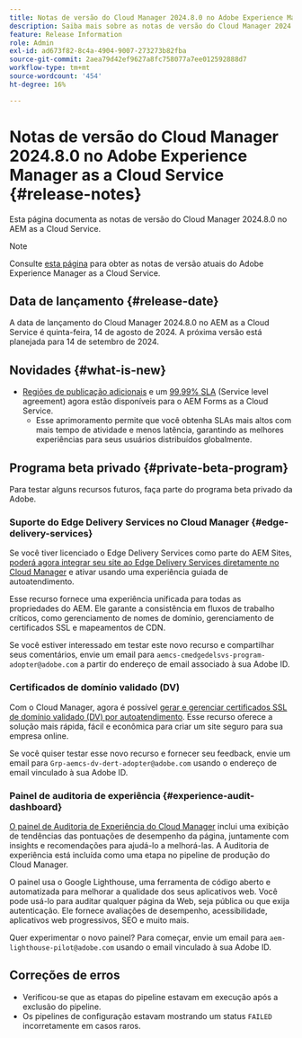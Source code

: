 ```yaml
---
title: Notas de versão do Cloud Manager 2024.8.0 no Adobe Experience Manager as a Cloud Service
description: Saiba mais sobre as notas de versão do Cloud Manager 2024.8.0 no AEM as a Cloud Service.
feature: Release Information
role: Admin
exl-id: ad673f82-8c4a-4904-9007-273273b82fba
source-git-commit: 2aea79d42ef9627a8fc758077a7ee012592888d7
workflow-type: tm+mt
source-wordcount: '454'
ht-degree: 16%

---
```


# Notas de versão do Cloud Manager 2024.8.0 no Adobe Experience Manager as a Cloud Service {#release-notes}

Esta página documenta as notas de versão do Cloud Manager 2024.8.0 no AEM as a Cloud Service.

>[!NOTE]
>
>Consulte [esta página](/help/release-notes/release-notes-cloud/release-notes-current.md) para obter as notas de versão atuais do Adobe Experience Manager as a Cloud Service.

## Data de lançamento {#release-date}

A data de lançamento do Cloud Manager 2024.8.0 no AEM as a Cloud Service é quinta-feira, 14 de agosto de 2024. A próxima versão está planejada para 14 de setembro de 2024.

## Novidades {#what-is-new}

* [Regiões de publicação adicionais](/help/operations/additional-publish-regions.md) e um [99.99% SLA](/help/implementing/cloud-manager/getting-access-to-aem-in-cloud/creating-production-programs.md#sla) (Service level agreement) agora estão disponíveis para o AEM Forms as a Cloud Service.
   * Esse aprimoramento permite que você obtenha SLAs mais altos com mais tempo de atividade e menos latência, garantindo as melhores experiências para seus usuários distribuídos globalmente.

## Programa beta privado {#private-beta-program}

Para testar alguns recursos futuros, faça parte do programa beta privado da Adobe.

### Suporte do Edge Delivery Services no Cloud Manager {#edge-delivery-services}

Se você tiver licenciado o Edge Delivery Services como parte do AEM Sites, [poderá agora integrar seu site ao Edge Delivery Services diretamente no Cloud Manager](/help/implementing/cloud-manager/edge-delivery/introduction-to-edge-delivery-services.md) e ativar usando uma experiência guiada de autoatendimento.

Esse recurso fornece uma experiência unificada para todas as propriedades do AEM. Ele garante a consistência em fluxos de trabalho críticos, como gerenciamento de nomes de domínio, gerenciamento de certificados SSL e mapeamentos de CDN.

Se você estiver interessado em testar este novo recurso e compartilhar seus comentários, envie um email para `aemcs-cmedgedelsvs-program-adopter@adobe.com` a partir do endereço de email associado à sua Adobe ID.

### Certificados de domínio validado (DV)

Com o Cloud Manager, agora é possível [gerar e gerenciar certificados SSL de domínio validado (DV) por autoatendimento](/help/implementing/cloud-manager/managing-ssl-certifications/add-ssl-certificate.md). Esse recurso oferece a solução mais rápida, fácil e econômica para criar um site seguro para sua empresa online.

Se você quiser testar esse novo recurso e fornecer seu feedback, envie um email para `Grp-aemcs-dv-dert-adopter@adobe.com` usando o endereço de email vinculado à sua Adobe ID.

### Painel de auditoria de experiência {#experience-audit-dashboard}

[O painel de Auditoria de Experiência do Cloud Manager](/help/implementing/cloud-manager/reports/report-experience-audit.md) inclui uma exibição de tendências das pontuações de desempenho da página, juntamente com insights e recomendações para ajudá-lo a melhorá-las. A Auditoria de experiência está incluída como uma etapa no pipeline de produção do Cloud Manager.

O painel usa o Google Lighthouse, uma ferramenta de código aberto e automatizada para melhorar a qualidade dos seus aplicativos web. Você pode usá-lo para auditar qualquer página da Web, seja pública ou que exija autenticação. Ele fornece avaliações de desempenho, acessibilidade, aplicativos web progressivos, SEO e muito mais.

Quer experimentar o novo painel? Para começar, envie um email para `aem-lighthouse-pilot@adobe.com` usando o email vinculado à sua Adobe ID.

## Correções de erros

* Verificou-se que as etapas do pipeline estavam em execução após a exclusão do pipeline.
* Os pipelines de configuração estavam mostrando um status `FAILED` incorretamente em casos raros.

